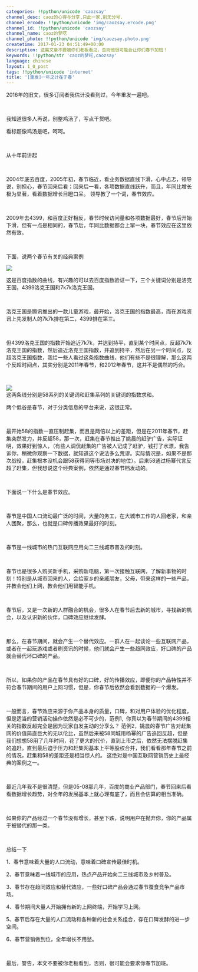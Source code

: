 ```yaml
---
categories: !!python/unicode 'caozsay'
channel_desc: caoz的心得与分享,只此一家,别无分号.
channel_ercode: !!python/unicode 'img/caozsay.ercode.png'
channel_id: !!python/unicode 'caozsay'
channel_name: caoz的梦呓
channel_photo: !!python/unicode 'img/caozsay.photo.png'
createtime: 2017-01-23 04:51:49+00:00
description: 这篇文章不要被你们老板看见，否则他很可能会让你们春节加班！
keywords: !!python/str 'caoz的梦呓,caozsay'
language: chinese
layout: 1_0_post
tags: !!python/unicode 'internet'
title: '[重发]一年之计在于春'
---
```

<div class="rich_media_content" id="js_content">
<p>
         2016年的旧文，很多订阅者我估计没看到过，今年重发一遍吧。
        </p>
<p>
<br/>
</p>
<p>
         我知道很多人再说，别整鸡汤了，写点干货吧。
         <br/>
</p>
<p>
         看标题像鸡汤是吧，呵呵。
        </p>
<p>
<br/>
</p>
<p>
         从十年前讲起
        </p>
<p>
<br/>
</p>
<p>
         2004年底去百度，2005年初，春节临近，看业务数据直线下滑，心中忐忑，领导说，别担心，春节回来后看；回来后一看，各项数据直线跃升，而且，年同比增长极为显著，看着数据增长目瞪口呆。 领导教了一个词，春节效应。
        </p>
<p>
<br/>
</p>
<p>
         2009年去4399，和百度正好相反，春节时候访问量和各项数据最好，春节后开始下滑，但有一点是相同的，春节后，年同比数据都会上窜一块，春节效应在这里依然有效。
        </p>
<p>
<br/>
</p>
<p>
         下面，说两个春节有关的经典案例
        </p>
<p>
<img data-ratio="0.49444444444444446" data-s="300,640" data-src="" data-type="jpeg" data-w="360" src="{{ '/img/nBKX0s8fer2D1ac8pwSRYbDclY2rwYh7DHAN7xia9PvxTpFFHjrhXPaxQr5mH0xlNqjHSxicQpVYv7Ze1LSjdM0w.jpeg' | prepend: site.img | replace: '//','/' }}"/>
<br/>
</p>
<p>
         这是百度指数的曲线，有兴趣的可以去百度指数验证一下，三个关键词分别是洛克王国，4399洛克王国和7k7k洛克王国。
        </p>
<p>
<br/>
</p>
<p>
         洛克王国是腾讯推出的一款儿童游戏，最开始，洛克王国的指数最高，而在游戏资讯上先发制人的7k7k排在第二，4399排在第三。
        </p>
<p>
<br/>
</p>
<p>
         但4399洛克王国的指数开始追近7k7k，并达到持平，直到某个时间点，反超7k7k洛克王国的指数，然后追近洛克王国指数，并追到持平，然后在另一个时间点，反超洛克王国指数，我给一些人看过这条指数曲线，他们有些不是很理解，那么这两个反超时间点，其实分别是2011年春节，和2012年春节，这并不是偶然的巧合。
        </p>
<p>
<br/>
</p>
<p>
<img data-ratio="0.36727688787185353" data-s="300,640" data-src="" data-type="jpeg" data-w="874" src="{{ '/img/nBKX0s8fer2D1ac8pwSRYbDclY2rwYh7cqz50UCy1xPibMMnSsQ92lhFwePchZIcicBG7rMLibstl2Os2YmkZoBicg.jpeg' | prepend: site.img | replace: '//','/' }}"/>
<br/>
         这两条线分别是58系列的关键词和赶集系列的关键词的指数求和。
        </p>
<p>
         两个低谷是春节，对于分类信息的平台来说，这很正常。
        </p>
<p>
<br/>
</p>
<p>
         最开始58的指数一直压制赶集，而且是两倍以上的差距，但是在2011年春节，赶集突然发力，并反超58，那一次，赶集在春节推出了姚晨的赶驴广告，实际证明，效果好到惊人，（有些人调侃赶集的广告被人记成了赶驴，钱打了水漂，我告诉你，稍微你观察一下数据，就知道这个说法多么荒谬。实际情况是，如果不是那次战役，赶集根本没机会跟58获得同等市场对决的地位）。后来58通过杨幂代言反超了赶集，但我想说这个经典案例，依然是通过春节档发动的。
        </p>
<p>
<br/>
</p>
<p>
         下面说一下什么是春节效应。
        </p>
<p>
<br/>
</p>
<p>
         春节是中国人口流动最广泛的时间，大量的务工，在大城市工作的人回老家，和亲人团聚，那么，也就是口碑传播效果最好的时刻。
        </p>
<p>
<br/>
</p>
<p>
         春节是一线城市的热门互联网应用向二三线城市普及的时刻。
        </p>
<p>
<br/>
</p>
<p>
         春节也是很多人购买新手机，采购新电脑，第一次接触互联网，了解新事物的时刻！特别是从城市回来的人，会给家乡的亲戚朋友，父母，带来这样的一些产品，并教会他们上网，教会他们用智能手机。
        </p>
<p>
<br/>
</p>
<p>
         春节后，又是一次新的人群融合的机会，很多人在春节后去新的城市，寻找新的机会，以及认识新的伙伴，口碑效应继续发酵。
        </p>
<p>
<br/>
</p>
<p>
         那么，在春节期间，就会产生一个替代效应。一群人在一起谈论一些互联网产品，或者在一起玩游戏或者刷资讯的时候，他们就会产生一些趋同效应，好口碑的产品就会替代坏口碑的产品。
        </p>
<p>
<br/>
</p>
<p>
         所以，如果你的产品在春节具有好的口碑，好的传播效应，即便你的产品特性并不符合春节期间的用户上网习惯，但是，你春节后依然会看到数据的一个爆发。
        </p>
<p>
<br/>
</p>
<p>
         一般而言，春节效应来源于你产品本身的质量，口碑，和对用户体验的优化程度，但是适当的营销活动操作依然是必不可少的，范例1,  你真以为春节期间的4399相关的指数反超完全是因为玩家自发主动的分享么？ 范例2，姚晨的春节广告对赶集网的价值简直巨大的无以伦比，虽然后来被58同城用杨幂的广告追回反超，但是我们想想58用了几年时间，花了更大的代价，直到上市之后，依然无法摆脱赶集的追赶。直到最后迫于压力和赶集网基本上平等股权合并，我们看看那年春节之前的情况，赶集和58的差距还是相当惊人的。 这绝对是中国互联网营销历史上最经典的案例之一。
        </p>
<p>
<br/>
</p>
<p>
         最近几年我不是很清楚，但是05-08那几年，百度的商业产品部门，春节回来后看看数据增长趋势，对全年的发展基本上就心理有底了，而且会估算的相当准确。
        </p>
<p>
<br/>
</p>
<p>
         如果你的产品经过一个春节没有增长，甚至下跌，说明用户在抛弃你，你的产品属于被替代的那一类。
        </p>
<p>
<br/>
</p>
<p>
         总结一下
        </p>
<p>
         1、春节意味着大量的人口流动，意味着口碑宣传最佳时机。
        </p>
<p>
         2、春节意味着一线城市的应用，热点产品开始向二三线城市及乡村普及。
        </p>
<p>
         3、春节存在趋同效应和替代效应，一些好口碑产品会通过春节蚕食竞争产品市场。
        </p>
<p>
         4、春节期间大量人开始拥有新的上网终端，开始学习上网。
        </p>
<p>
         5、春节后存在大量的人口流动和各种新的社会关系组合，存在口碑发酵的进一步空间。
        </p>
<p>
         6、春节营销做到位，全年增长不用愁。
        </p>
<p>
<br/>
</p>
<p>
         最后，警告，本文不要被你老板看到，否则，很可能会要求你春节加班。
        </p>
<p>
<br/>
</p>
<p>
<br/>
</p>
<p>
<br/>
</p>
<p>
<br/>
</p>
</div>